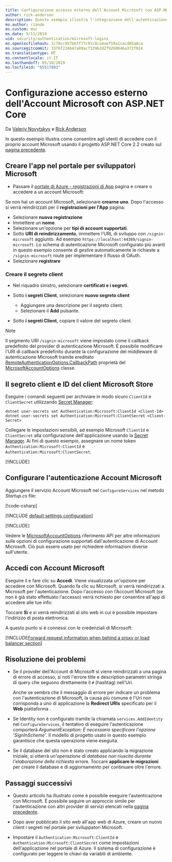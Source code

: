 ```yaml
---
title: Configurazione accesso esterno dell'Account Microsoft con ASP.NET Core
author: rick-anderson
description: Questo esempio illustra l'integrazione dell'autenticazione di Microsoft account utente in un'app ASP.NET Core esistente.
ms.author: riande
ms.custom: mvc
ms.date: 5/11/2019
uid: security/authentication/microsoft-logins
ms.openlocfilehash: 1c78cc957b6ff77c91c8ca4aef59a1cacd85a8ca
ms.sourcegitcommit: 3376f224b47a89acf329b2d2f9260046a372f924
ms.translationtype: MT
ms.contentlocale: it-IT
ms.lasthandoff: 05/10/2019
ms.locfileid: "65517093"
---
```

# <a name="microsoft-account-external-login-setup-with-aspnet-core"></a>Configurazione accesso esterno dell'Account Microsoft con ASP.NET Core

Da [Valeriy Novytskyy](https://github.com/01binary) e [Rick Anderson](https://twitter.com/RickAndMSFT)

In questo esempio illustra come consentire agli utenti di accedere con il proprio account Microsoft usando il progetto ASP.NET Core 2.2 creato sul [pagina precedente](xref:security/authentication/social/index).

## <a name="create-the-app-in-microsoft-developer-portal"></a>Creare l'app nel portale per sviluppatori Microsoft

* Passare il [portale di Azure - registrazioni di App](https://go.microsoft.com/fwlink/?linkid=2083908) pagina e creare o accedere a un account Microsoft:

Se non hai un account Microsoft, selezionare **crearne uno**. Dopo l'accesso si verrà reindirizzati per il **registrazioni per l'App** pagina:

* Selezionare **nuova registrazione**
* Immettere un **nome**.
* Selezionare un'opzione per **tipi di account supportati**.  <!-- Accounts for any org work with MS domain accounts. Most folks probably want the last option, personal MS accounts -->
* Sotto **URI di reindirizzamento**, immettere l'URL di sviluppo con `/signin-microsoft` aggiunto. Ad esempio `https://localhost:44389/signin-microsoft`. Lo schema di autenticazione Microsoft configurato più avanti in questo esempio consente di gestire automaticamente le richieste a `/signin-microsoft` route per implementare il flusso di OAuth.
* Selezionare **registrare**

### <a name="create-client-secret"></a>Creare il segreto client

* Nel riquadro sinistro, selezionare **certificati e i segreti**.
* Sotto **i segreti Client**, selezionare **nuovo segreto client**

  * Aggiungere una descrizione per il segreto client.
  * Selezionare il **Add** pulsante.

* Sotto **i segreti Client**, copiare il valore del segreto client.

> [!NOTE]
> Il segmento URI `/signin-microsoft` viene impostato come il callback predefinito del provider di autenticazione Microsoft. È possibile modificare l'URI di callback predefinito durante la configurazione del middleware di autenticazione Microsoft tramite ereditato [RemoteAuthenticationOptions.CallbackPath](/dotnet/api/microsoft.aspnetcore.authentication.remoteauthenticationoptions.callbackpath) proprietà del [MicrosoftAccountOptions](/dotnet/api/microsoft.aspnetcore.authentication.microsoftaccount.microsoftaccountoptions) classe.

## <a name="store-the-microsoft-client-id-and-client-secret"></a>Il segreto client e ID del client Microsoft Store

Eseguire i comandi seguenti per archiviare in modo sicuro `ClientId` e `ClientSecret` utilizzando [Secret Manager](xref:security/app-secrets):

```console
dotnet user-secrets set Authentication:Microsoft:ClientId <Client-Id>
dotnet user-secrets set Authentication:Microsoft:ClientSecret <Client-Secret>
```

Collegare le impostazioni sensibili, ad esempio Microsoft `ClientId` e `ClientSecret` alla configurazione dell'applicazione usando la [Secret Manager](xref:security/app-secrets). Ai fini di questo esempio, assegnare un nome token `Authentication:Microsoft:ClientId` e `Authentication:Microsoft:ClientSecret`.

[!INCLUDE[](~/includes/environmentVarableColon.md)]

## <a name="configure-microsoft-account-authentication"></a>Configurare l'autenticazione Account Microsoft

Aggiungere il servizio Account Microsoft nel `ConfigureServices` nel metodo *Startup.cs* file:

[!code-csharp[](~/security/authentication/social/social-code/StartupMS.cs?name=snippet&highlight=10-14)]

[!INCLUDE [default settings configuration](includes/default-settings.md)]

[!INCLUDE[](includes/chain-auth-providers.md)]

Vedere le [MicrosoftAccountOptions](/dotnet/api/microsoft.aspnetcore.builder.microsoftaccountoptions) riferimento API per altre informazioni sulle opzioni di configurazione supportati dall'autenticazione di Account Microsoft. Ciò può essere usato per richiedere informazioni diverse sull'utente.

## <a name="sign-in-with-microsoft-account"></a>Accedi con Account Microsoft

Eseguire il e fare clic su **Accedi**. Viene visualizzata un'opzione per accedere con Microsoft. Quando fa clic su Microsoft, si verrà reindirizzati a Microsoft per l'autenticazione. Dopo l'accesso con l'Account Microsoft (se non è già stato effettuato l'accesso) verrà richiesto per consentire all'app di accedere alle tue info:

Toccare **Sì** e si verrà reindirizzati al sito web in cui è possibile impostare l'indirizzo di posta elettronica.

A questo punto si è connessi con le credenziali di Microsoft:

[!INCLUDE[Forward request information when behind a proxy or load balancer section](includes/forwarded-headers-middleware.md)]

## <a name="troubleshooting"></a>Risoluzione dei problemi

* Se il provider dell'Account di Microsoft si viene reindirizzati a una pagina di errore di accesso, si noti l'errore title e description parametri stringa di query che seguono direttamente il `#` (hashtag) nell'Uri.

  Anche se sembra che il messaggio di errore per indicare un problema con l'autenticazione di Microsoft, la causa più comune è l'Uri non corrisponda a uno di applicazione la **Redirect URIs** specificato per il **Web** piattaforma .
* Se Identity non è configurato tramite la chiamata `services.AddIdentity` nel `ConfigureServices`, il tentativo di eseguire l'autenticazione comporterà *ArgumentException: È necessario specificare l'opzione 'SignInScheme'*. Il modello di progetto usato in questo esempio garantisce che questa operazione viene eseguita.
* Se il database del sito non è stato creato applicando la migrazione iniziale, si otterrà *un'operazione di database non riuscita durante l'elaborazione della richiesta* errore. Toccare **applicare le migrazioni** per creare il database e di aggiornamento per continuare oltre l'errore.

## <a name="next-steps"></a>Passaggi successivi

* Questo articolo ha illustrato come è possibile eseguire l'autenticazione con Microsoft. È possibile seguire un approccio simile per l'autenticazione con altri provider di servizi elencati nella [pagina precedente](xref:security/authentication/social/index).

* Dopo aver pubblicato il sito web all'app web di Azure, creare un nuovo client i segreti nel portale per sviluppatori Microsoft.

* Impostare il `Authentication:Microsoft:ClientId` e `Authentication:Microsoft:ClientSecret` come impostazioni dell'applicazione nel portale di Azure. Il sistema di configurazione è configurato per leggere le chiavi da variabili di ambiente.